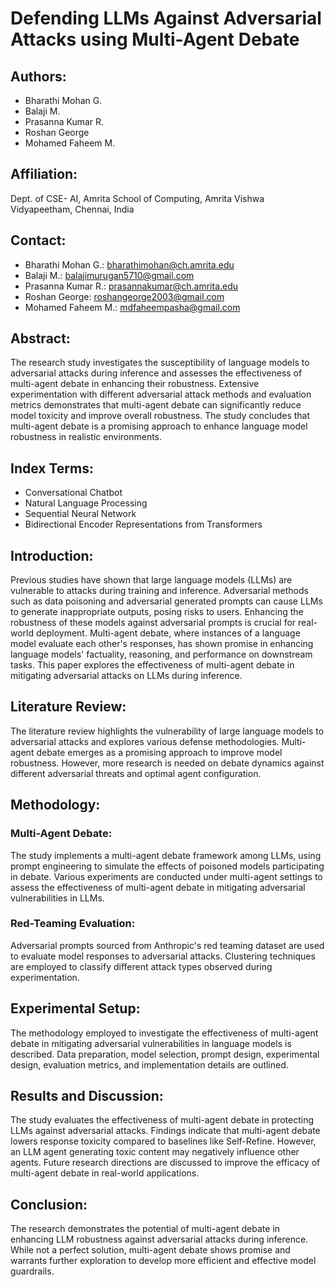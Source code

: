 # Defending LLMs Against Adversarial Attacks using Multi-Agent Debate

## Authors:
- Bharathi Mohan G.
- Balaji M.
- Prasanna Kumar R.
- Roshan George
- Mohamed Faheem M.

## Affiliation:
Dept. of CSE- AI, Amrita School of Computing, Amrita Vishwa Vidyapeetham, Chennai, India

## Contact:
- Bharathi Mohan G.: bharathimohan@ch.amrita.edu
- Balaji M.: balajimurugan5710@gmail.com
- Prasanna Kumar R.: prasannakumar@ch.amrita.edu
- Roshan George: roshangeorge2003@gmail.com
- Mohamed Faheem M.: mdfaheempasha@gmail.com

## Abstract:
The research study investigates the susceptibility of language models to adversarial attacks during inference and assesses the effectiveness of multi-agent debate in enhancing their robustness. Extensive experimentation with different adversarial attack methods and evaluation metrics demonstrates that multi-agent debate can significantly reduce model toxicity and improve overall robustness. The study concludes that multi-agent debate is a promising approach to enhance language model robustness in realistic environments.

## Index Terms:
- Conversational Chatbot
- Natural Language Processing
- Sequential Neural Network
- Bidirectional Encoder Representations from Transformers

## Introduction:
Previous studies have shown that large language models (LLMs) are vulnerable to attacks during training and inference. Adversarial methods such as data poisoning and adversarial generated prompts can cause LLMs to generate inappropriate outputs, posing risks to users. Enhancing the robustness of these models against adversarial prompts is crucial for real-world deployment. Multi-agent debate, where instances of a language model evaluate each other's responses, has shown promise in enhancing language models' factuality, reasoning, and performance on downstream tasks. This paper explores the effectiveness of multi-agent debate in mitigating adversarial attacks on LLMs during inference.

## Literature Review:
The literature review highlights the vulnerability of large language models to adversarial attacks and explores various defense methodologies. Multi-agent debate emerges as a promising approach to improve model robustness. However, more research is needed on debate dynamics against different adversarial threats and optimal agent configuration.

## Methodology:
### Multi-Agent Debate:
The study implements a multi-agent debate framework among LLMs, using prompt engineering to simulate the effects of poisoned models participating in debate. Various experiments are conducted under multi-agent settings to assess the effectiveness of multi-agent debate in mitigating adversarial vulnerabilities in LLMs.

### Red-Teaming Evaluation:
Adversarial prompts sourced from Anthropic's red teaming dataset are used to evaluate model responses to adversarial attacks. Clustering techniques are employed to classify different attack types observed during experimentation.

## Experimental Setup:
The methodology employed to investigate the effectiveness of multi-agent debate in mitigating adversarial vulnerabilities in language models is described. Data preparation, model selection, prompt design, experimental design, evaluation metrics, and implementation details are outlined.

## Results and Discussion:
The study evaluates the effectiveness of multi-agent debate in protecting LLMs against adversarial attacks. Findings indicate that multi-agent debate lowers response toxicity compared to baselines like Self-Refine. However, an LLM agent generating toxic content may negatively influence other agents. Future research directions are discussed to improve the efficacy of multi-agent debate in real-world applications.

## Conclusion:
The research demonstrates the potential of multi-agent debate in enhancing LLM robustness against adversarial attacks during inference. While not a perfect solution, multi-agent debate shows promise and warrants further exploration to develop more efficient and effective model guardrails.

